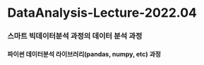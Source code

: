 # DataAnalysis-Lecture-2022.04
### 스마트 빅데이터분석 과정의 데이터 분석 과정
#### 파이썬 데이터분석 라이브러리(pandas, numpy, etc) 과정
